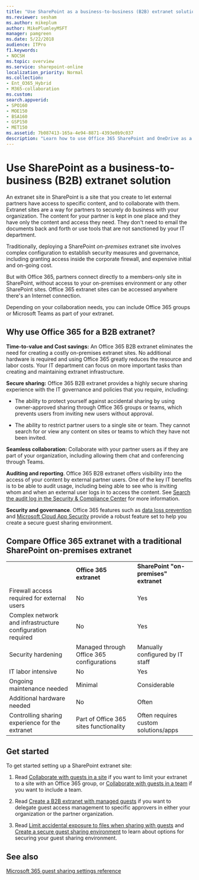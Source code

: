 ```yaml
---
title: "Use SharePoint as a business-to-business (B2B) extranet solution"
ms.reviewer: sesham
ms.author: mikeplum
author: MikePlumleyMSFT
manager: pamgreen
ms.date: 5/22/2018
audience: ITPro
f1.keywords:
- NOCSH
ms.topic: overview
ms.service: sharepoint-online
localization_priority: Normal
ms.collection:  
- Ent_O365_Hybrid
- M365-collaboration
ms.custom:
search.appverid:
- SPO160
- MOE150
- BSA160
- GSP150
- MET150
ms.assetid: 7b087413-165a-4e94-8871-4393e0b9c037
description: "Learn how to use Office 365 SharePoint and OneDrive as a Business to Business (B2B) extranet solution"
---
```


# Use SharePoint as a business-to-business (B2B) extranet solution

An extranet site in SharePoint is a site that you create to let external partners have access to specific content, and to collaborate with them. Extranet sites are a way for partners to securely do business with your organization. The content for your partner is kept in one place and they have only the content and access they need. They don't need to email the documents back and forth or use tools that are not sanctioned by your IT department.
  
Traditionally, deploying a SharePoint  *on-premises*  extranet site involves complex configuration to establish security measures and governance, including granting access inside the corporate firewall, and expensive initial and on-going cost. 
  
But with Office 365, partners connect directly to a members-only site in SharePoint, without access to your on-premises environment or any other SharePoint sites. Office 365 extranet sites can be accessed anywhere there's an Internet connection.
  
Depending on your collaboration needs, you can include Office 365 groups or Microsoft Teams as part of your extranet.

## Why use Office 365 for a B2B extranet?

 **Time-to-value and Cost savings:** An Office 365 B2B extranet eliminates the need for creating a costly on-premises extranet sites. No additional hardware is required and using Office 365 greatly reduces the resource and labor costs. Your IT department can focus on more important tasks than creating and maintaining extranet infrastructure. 
  
 **Secure sharing:** Office 365 B2B extranet provides a highly secure sharing experience with the IT governance and policies that you require, including: 
  
- The ability to protect yourself against accidental sharing by using  owner-approved sharing through Office 365 groups or teams, which prevents users from inviting new users without approval. 
    
- The ability to restrict partner users to a single site or team. They cannot search for or view any content on sites or teams to which they have not been invited.
    
 **Seamless collaboration:** Collaborate with your partner users as if they are part of your organization, including allowing them chat and conferencing through Teams. 
  
 **Auditing and reporting**. Office 365 B2B extranet offers visibility into the access of your content by external partner users. One of the key IT benefits is to be able to audit usage, including being able to see who is inviting whom and when an external user logs in to access the content. See [Search the audit log in the Security & Compliance Center](https://docs.microsoft.com/microsoft-365/compliance/search-the-audit-log-in-security-and-compliance) for more information.

 **Security and governance**. Office 365 features such as [data loss prevention](https://docs.microsoft.com/microsoft-365/compliance/data-loss-prevention-policies) and [Microsoft Cloud App Security](https://docs.microsoft.com/cloud-app-security/what-is-cloud-app-security) provide a robust feature set to help you create a secure guest sharing environment.
  
## Compare Office 365 extranet with a traditional SharePoint on-premises extranet

||||
|:-----|:-----|:-----|
||**Office 365 extranet** <br/> |**SharePoint "on-premises" extranet** <br/> |
|Firewall access required for external users  <br/> |No  <br/> |Yes  <br/> |
|Complex network and infrastructure configuration required  <br/> |No  <br/> |Yes  <br/> |
|Security hardening  <br/> |Managed through Office 365 configurations  <br/> |Manually configured by IT staff  <br/> |
|IT labor intensive  <br/> |No  <br/> |Yes  <br/> |
|Ongoing maintenance needed  <br/> |Minimal  <br/> |Considerable  <br/> |
|Additional hardware needed  <br/> |No  <br/> |Often  <br/> |
|Controlling sharing experience for the extranet  <br/> |Part of Office 365 sites functionality  <br/> |Often requires custom solutions/apps  <br/> |

## Get started

To get started setting up a SharePoint extranet site:
  
1. Read [Collaborate with guests in a site](https://docs.microsoft.com/Office365/Enterprise/collaborate-in-a-site) if you want to limit your extranet to a site with an Office 365 group, or [Collaborate with guests in a team](https://docs.microsoft.com/Office365/Enterprise/collaborate-as-a-team) if you want to include a team.

2. Read [Create a B2B extranet with managed guests](https://docs.microsoft.com/Office365/Enterprise/b2b-extranet) if you want to delegate guest access management to specific approvers in either your organization or the partner organization. 
    
3. Read [Limit accidental exposure to files when sharing with guests](https://docs.microsoft.com/Office365/Enterprise/sharing-limit-accidental-exposure) and [Create a secure guest sharing environment](https://docs.microsoft.com/Office365/Enterprise/create-a-secure-guest-sharing-environment) to learn about options for securing your guest sharing environment.   

## See also

[Microsoft 365 guest sharing settings reference](https://docs.microsoft.com/Office365/Enterprise/microsoft-365-guest-settings)

